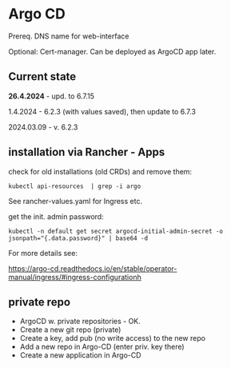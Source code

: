 # Argo CD

Prereq. DNS name for web-interface

Optional: Cert-manager. Can be deployed as ArgoCD app later.

## Current state

**26.4.2024** - upd. to 6.7.15

1.4.2024 - 6.2.3 (with values saved), then update to 6.7.3

2024.03.09 - v. 6.2.3

 
## installation via Rancher - Apps


check for old installations (old CRDs) and remove them:

```
kubectl api-resources  | grep -i argo
```


See rancher-values.yaml for Ingress etc.




get the init. admin password:

```
kubectl -n default get secret argocd-initial-admin-secret -o jsonpath="{.data.password}" | base64 -d
```


For more details see:

https://argo-cd.readthedocs.io/en/stable/operator-manual/ingress/#ingress-configurationh



##  private repo


- ArgoCD w. private repositories - OK.
- Create a new git repo (private)
- Create a key, add pub (no write access) to the new repo
- Add a new repo in Argo-CD (enter priv. key there)
- Create a new application in Argo-CD




